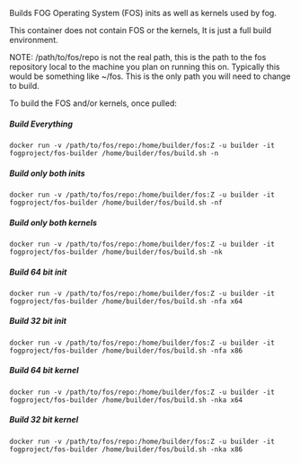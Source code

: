 Builds FOG Operating System (FOS) inits as well as kernels used by fog.

This container does not contain FOS or the kernels, It is just a full build environment.

NOTE: /path/to/fos/repo is not the real path, this is the path to the fos repository local to the machine you plan on running this on. Typically this would be something like ~/fos. This is the only path you will need to change to build.

To build the FOS and/or kernels, once pulled:

##### Build Everything
```
docker run -v /path/to/fos/repo:/home/builder/fos:Z -u builder -it fogproject/fos-builder /home/builder/fos/build.sh -n
```
##### Build only both inits
```
docker run -v /path/to/fos/repo:/home/builder/fos:Z -u builder -it fogproject/fos-builder /home/builder/fos/build.sh -nf
```
##### Build only both kernels
```
docker run -v /path/to/fos/repo:/home/builder/fos:Z -u builder -it fogproject/fos-builder /home/builder/fos/build.sh -nk
```
##### Build 64 bit init
```
docker run -v /path/to/fos/repo:/home/builder/fos:Z -u builder -it fogproject/fos-builder /home/builder/fos/build.sh -nfa x64
```
##### Build 32 bit init
```
docker run -v /path/to/fos/repo:/home/builder/fos:Z -u builder -it fogproject/fos-builder /home/builder/fos/build.sh -nfa x86
```
##### Build 64 bit kernel
```
docker run -v /path/to/fos/repo:/home/builder/fos:Z -u builder -it fogproject/fos-builder /home/builder/fos/build.sh -nka x64
```
##### Build 32 bit kernel
```
docker run -v /path/to/fos/repo:/home/builder/fos:Z -u builder -it fogproject/fos-builder /home/builder/fos/build.sh -nka x86
```
